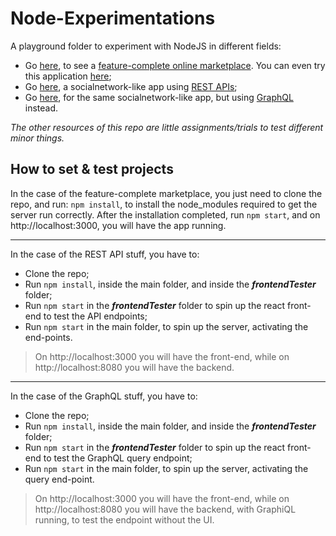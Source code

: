 # Node-Experimentations
A playground folder to experiment with NodeJS in different fields:
- Go [here](https://github.com/RiccardoTonioloDev/Node-Experimentations/tree/main/Node-first-server), to see a <u>feature-complete online marketplace</u>. You can even try this application [here](https://web-shop-node.herokuapp.com/);
- Go [here](https://github.com/RiccardoTonioloDev/Node-Experimentations/tree/main/Node-first-RESTAPI), a socialnetwork-like app using <u>REST APIs</u>;
- Go [here](https://github.com/RiccardoTonioloDev/Node-Experimentations/tree/main/Node-first-GRAPHQL), for the same socialnetwork-like app, but using <u>GraphQL</u> instead.

*The other resources of this repo are little assignments/trials to test different minor things.*

## How to set & test projects
In the case of the feature-complete marketplace, you just need to clone the repo, and run:
`npm install`, to install the node_modules required to get the server run correctly.
After the installation completed, run `npm start`, and on http://localhost:3000, you will have the app running.
<hr>

In the case of the REST API stuff, you have to:
- Clone the repo;
- Run `npm install`, inside the main folder, and inside the ***frontendTester*** folder;
- Run `npm start` in the ***frontendTester*** folder to spin up the react front-end to test the API endpoints;
- Run `npm start` in the main folder, to spin up the server, activating the end-points.

>On http://localhost:3000 you will have the front-end, while on http://localhost:8080 you will have the backend.
<hr>

In the case of the GraphQL stuff, you have to:
- Clone the repo;
- Run `npm install`, inside the main folder, and inside the ***frontendTester*** folder;
- Run `npm start` in the ***frontendTester*** folder to spin up the react front-end to test the GraphQL query endpoint;
- Run `npm start` in the main folder, to spin up the server, activating the query end-point.

>On http://localhost:3000 you will have the front-end, while on http://localhost:8080 you will have the backend, with GraphiQL running, to test the endpoint without the UI.